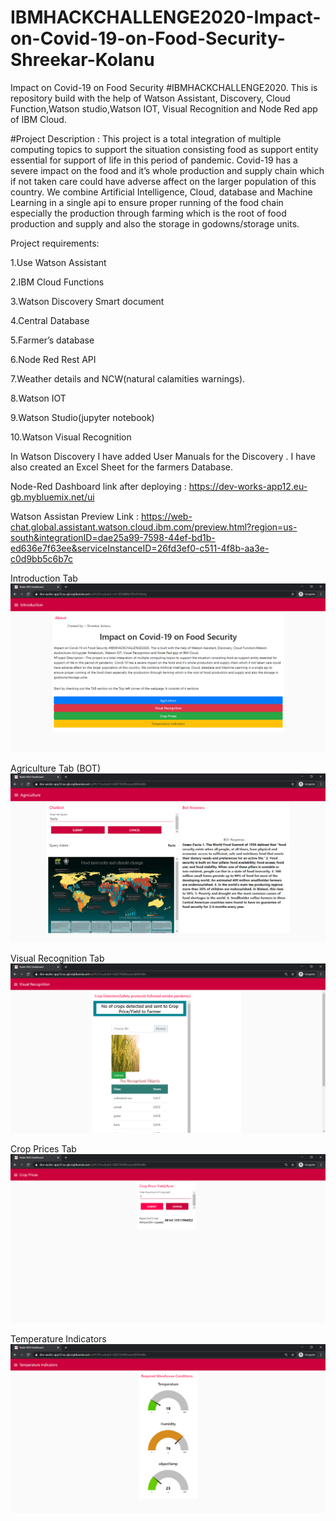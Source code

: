 # IBMHACKCHALLENGE2020-Impact-on-Covid-19-on-Food-Security-Shreekar-Kolanu
Impact on Covid-19 on Food Security #IBMHACKCHALLENGE2020. This is repository build with the help of Watson Assistant, Discovery, Cloud Function,Watson studio,Watson IOT, Visual Recognition and Node Red app of IBM Cloud.

#Project Description : This project is a total integration of multiple computing topics to support the situation consisting food as support entity essential for support of life in this period of pandemic. Covid-19 has a severe impact on the food and it’s whole production and supply chain which if not taken care could have adverse affect on the larger population of this country. We combine Artificial Intelligence, Cloud, database and Machine Learning in a single api to ensure proper running of the food chain especially the production through farming which is the root of food production and supply and also the storage in godowns/storage units. 


Project requirements: 

1.Use Watson Assistant

2.IBM Cloud Functions

3.Watson Discovery Smart document

4.Central Database 

5.Farmer’s database 

6.Node Red Rest API

7.Weather details and NCW(natural calamities warnings).

8.Watson IOT

9.Watson Studio(jupyter notebook)

10.Watson Visual Recognition

In Watson Discovery I have added  User Manuals for the Discovery .
I have also created an Excel Sheet for the farmers Database.

Node-Red Dashboard link after deploying : https://dev-works-app12.eu-gb.mybluemix.net/ui

Watson Assistan Preview Link : https://web-chat.global.assistant.watson.cloud.ibm.com/preview.html?region=us-south&integrationID=dae25a99-7598-44ef-bd1b-ed636e7f63ee&serviceInstanceID=26fd3ef0-c511-4f8b-aa3e-c0d9bb5c6b7c


Introduction Tab
![](https://github.com/Skillz619/-IBMHACKCHALLENGE2020-Impact-on-Covid-19-on-Food-Security-Shreekar-Kolanu/blob/master/Preview1.png)

Agriculture Tab (BOT)
![](https://github.com/Skillz619/-IBMHACKCHALLENGE2020-Impact-on-Covid-19-on-Food-Security-Shreekar-Kolanu/blob/master/Preview2.png)

Visual Recognition Tab
![](https://github.com/Skillz619/-IBMHACKCHALLENGE2020-Impact-on-Covid-19-on-Food-Security-Shreekar-Kolanu/blob/master/Preview(3).png)

Crop Prices Tab
![](https://github.com/Skillz619/-IBMHACKCHALLENGE2020-Impact-on-Covid-19-on-Food-Security-Shreekar-Kolanu/blob/master/Preview(4).png)

Temperature Indicators
![](https://github.com/Skillz619/-IBMHACKCHALLENGE2020-Impact-on-Covid-19-on-Food-Security-Shreekar-Kolanu/blob/master/Preview%20(5).png)



